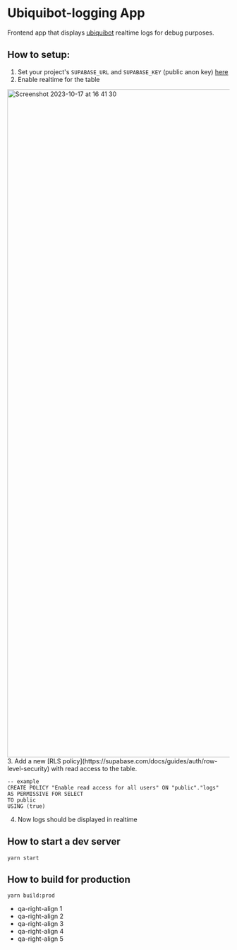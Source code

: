 # Ubiquibot-logging App

Frontend app that displays [ubiquibot](https://github.com/ubiquity/ubiquibot) realtime logs for debug purposes.

## How to setup:
1. Set your project's `SUPABASE_URL` and `SUPABASE_KEY` (public anon key) [here](https://github.com/ubiquity/ubiquibot-logging/blob/0517dd0e898744e5ae4fe0b66ae5941ee8d87538/scripts/constants/index.ts)
2. Enable realtime for the table
<img width="1512" alt="Screenshot 2023-10-17 at 16 41 30" src="https://github.com/ubiquity/ubiquibot-logging/assets/119500907/3629ec3f-62f2-42e8-8fde-557792b7fb2a">
3. Add a new [RLS policy](https://supabase.com/docs/guides/auth/row-level-security) with read access to the table. 

```
-- example
CREATE POLICY "Enable read access for all users" ON "public"."logs"
AS PERMISSIVE FOR SELECT
TO public
USING (true)
```
4. Now logs should be displayed in realtime

## How to start a dev server
```
yarn start
```

## How to build for production
```
yarn build:prod
```

- qa-right-align 1
- qa-right-align 2
- qa-right-align 3
- qa-right-align 4
- qa-right-align 5
